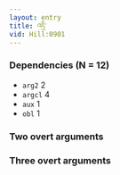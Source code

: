 ```yaml
---
layout: entry
title: འདྲི་
vid: Hill:0901
---
```

### Dependencies (N = 12)
* `arg2` 2
* `argcl` 4
* `aux` 1
* `obl` 1


### Two overt arguments


### Three overt arguments
